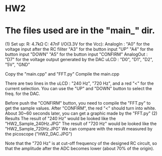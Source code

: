 # HW2
# The files used are in the "main_" dir.
(1) Set up:
R: 4.7kΩ
C: 47nF
I/O(3.3V for the Vcc):
AnalogIn : 
"A0" for the voltage input after the RC filiter 
"A3" for the button input "UP"
"A4" for the button input "DOWN"
"A5" for the button input "CONFIRM"
AnalogOut :
"D7" for the voltage output generated by the DAC
uLCD : 
"D0", "D1", "D2", "5V", "GND"

Copy the "main.cpp" and "FFT.py"
Compile the main.cpp

There are two lines in the uLCD : "240 Hz", "720 Hz", and a red "<" for the current selection.
You can use the "UP" and "DOWN" button to select the freq. for the DAC.

Before push the "CONFIRM" button, you need to compile the "FFT.py" to get the sample values.
After "CONFIRM", the red "<" should turn into white.
About 30~60 seconds later, you can get a graphic made by the "FFT.py"
(2) Results
The result of "240 Hz" would be looked like the "HW2_Sample_240Hz.JPG"
The result of "720 Hz" would be looked like the "HW2_Sample_720Hz.JPG"
We can compare with the result measured by the picoscope ("HW2_DAC.JPG")

Note that the "720 Hz" is at cut-off frequency of the designed RC circult, so that the amplitude after the ADC becomes lower (about 70% of the origin).
